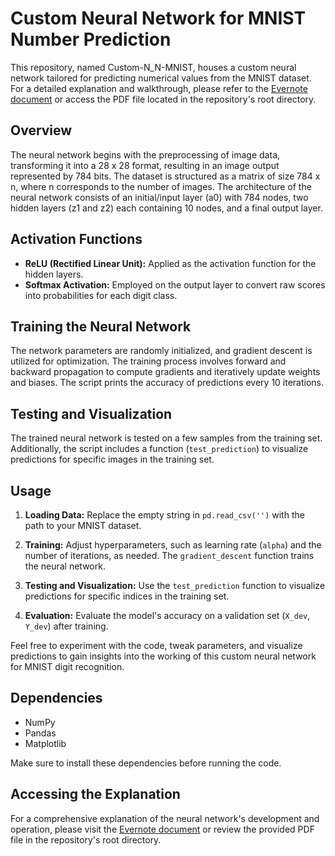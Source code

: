 # Custom Neural Network for MNIST Number Prediction

This repository, named Custom-N_N-MNIST, houses a custom neural network tailored for predicting numerical values from the MNIST dataset. For a detailed explanation and walkthrough, please refer to the [Evernote document](https://www.evernote.com/shard/s560/sh/df35c6e5-5e37-f971-e7ad-c4db04781d2f/Cdk1JcZ343w5S4fdcTYm7rBs9X91usVNe_wKpKCDuFV3O0oapFpozXSN2g) or access the PDF file located in the repository's root directory.

## Overview

The neural network begins with the preprocessing of image data, transforming it into a 28 x 28 format, resulting in an image output represented by 784 bits. The dataset is structured as a matrix of size 784 x n, where n corresponds to the number of images. The architecture of the neural network consists of an initial/input layer (a0) with 784 nodes, two hidden layers (z1 and z2) each containing 10 nodes, and a final output layer.

## Activation Functions

- **ReLU (Rectified Linear Unit):** Applied as the activation function for the hidden layers.
- **Softmax Activation:** Employed on the output layer to convert raw scores into probabilities for each digit class.

## Training the Neural Network

The network parameters are randomly initialized, and gradient descent is utilized for optimization. The training process involves forward and backward propagation to compute gradients and iteratively update weights and biases. The script prints the accuracy of predictions every 10 iterations.

## Testing and Visualization

The trained neural network is tested on a few samples from the training set. Additionally, the script includes a function (`test_prediction`) to visualize predictions for specific images in the training set.

## Usage

1. **Loading Data:** Replace the empty string in `pd.read_csv('')` with the path to your MNIST dataset.

2. **Training:** Adjust hyperparameters, such as learning rate (`alpha`) and the number of iterations, as needed. The `gradient_descent` function trains the neural network.

3. **Testing and Visualization:** Use the `test_prediction` function to visualize predictions for specific indices in the training set.

4. **Evaluation:** Evaluate the model's accuracy on a validation set (`X_dev`, `Y_dev`) after training.

Feel free to experiment with the code, tweak parameters, and visualize predictions to gain insights into the working of this custom neural network for MNIST digit recognition.

## Dependencies

- NumPy
- Pandas
- Matplotlib

Make sure to install these dependencies before running the code.

## Accessing the Explanation

For a comprehensive explanation of the neural network's development and operation, please visit the [Evernote document](https://www.evernote.com/shard/s560/sh/df35c6e5-5e37-f971-e7ad-c4db04781d2f/Cdk1JcZ343w5S4fdcTYm7rBs9X91usVNe_wKpKCDuFV3O0oapFpozXSN2g) or review the provided PDF file in the repository's root directory.
